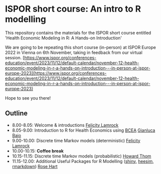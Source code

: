 # ISPOR short course: An intro to R modelling
 
This repository contains the materials for the ISPOR short course entitled 'Health Economic Modeling in R: A Hands-on Introduction'

We are going to be repeating this short course (in-person) at ISPOR Europe 2022 in Vienna on 6th November, taking in feedback from our virtual session. 
[https://www.ispor.org/conferences-education/event/2023/11/12/default-calendar/november-12-health-economic-modeling-in-r-a-hands-on-introduction---in-person-at-ispor-europe-2023](https://www.ispor.org/conferences-education/event/2023/11/12/default-calendar/november-12-health-economic-modeling-in-r-a-hands-on-introduction---in-person-at-ispor-europe-2023)

Hope to see you there!

## Outline

- 8.00-8.05: Welcome & introductions [Felicity Lamrock](https://pure.qub.ac.uk/en/persons/felicity-lamrock)
- 8.05-9.00: Introduction to R for Health Economics using [BCEA](https://github.com/giabaio/BCEA) [Gianluca Baio](https://gianluca.statistica.it)
- 9.00-10.00: Discrete time Markov models (deterministic) [Felicity Lamrock](https://pure.qub.ac.uk/en/persons/felicity-lamrock)
- 10.00-10.15: **Coffee break**
- 10.15-11.15: Discrete time Markov models (probabilistic) [Howard Thom](https://www.bristol.ac.uk/people/person/Howard-Thom-7d5ace0c-a4eb-4fa0-8c0b-37dc141c0e9f/)
- 11.15-12.00: Additional Useful Packages for R Modelling ([shiny](https://shiny.rstudio.com/), [heesim](https://hesim-dev.github.io/hesim/), [rmarkdown](https://rmarkdown.rstudio.com/)) [Rose Hart](https://github.com/rhart1)

